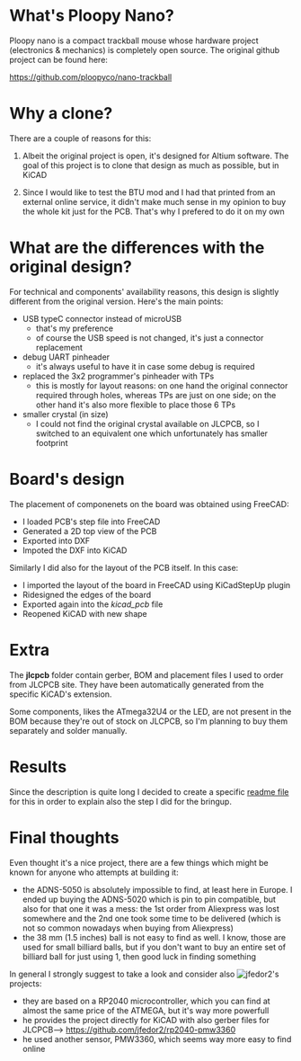 # What's Ploopy Nano?

Ploopy nano is a compact trackball mouse whose hardware project (electronics & mechanics) is completely open source. The original github project can be found here:

<https://github.com/ploopyco/nano-trackball>

# Why a clone?

There are a couple of reasons for this:

1. Albeit the original project is open, it's designed for Altium software. The goal of this project is to clone that design as much as possible, but in KiCAD

1. Since I would like to test the BTU mod and I had that printed from an external online service, it didn't make much sense in my opinion to buy the whole kit just for the PCB. That's why I prefered to do it on my own

# What are the differences with the original design?

For technical and components' availability reasons, this design is slightly different from the original version. Here's the main points:

* USB typeC connector instead of microUSB
    * that's my preference
    * of course the USB speed is not changed, it's just a connector replacement
* debug UART pinheader
    * it's always useful to have it in case some debug is required
* replaced the 3x2 programmer's pinheader with TPs
    * this is mostly for layout reasons: on one hand the original connector required through holes, whereas TPs are just on one side; on the other hand it's also more flexible to place those 6 TPs
* smaller crystal (in size)
    * I could not find the original crystal available on JLCPCB, so I switched to an equivalent one which unfortunately has smaller footprint

# Board's design

The placement of componenets on the board was obtained using FreeCAD:

* I loaded PCB's step file into FreeCAD
* Generated a 2D top view of the PCB
* Exported into DXF
* Impoted the DXF into KiCAD

Similarly I did also for the layout of the PCB itself. In this case:

* I imported the layout of the board in FreeCAD using KiCadStepUp plugin
* Ridesigned the edges of the board
* Exported again into the *kicad_pcb* file
* Reopened KiCAD with new shape

# Extra

The **jlcpcb** folder contain gerber, BOM and placement files I used to order from JLCPCB site. They have been automatically generated from the specific KiCAD's extension.

Some components, likes the ATmega32U4 or the LED, are not present in the BOM because they're out of stock on JLCPCB, so I'm planning to buy them separately and solder manually.

# Results

Since the description is quite long I decided to create a specific [readme file](result/README.md) for this in order to explain also the step I did for the bringup.

# Final thoughts

Even thought it's a nice project, there are a few things which might be known for anyone who attempts at building it:

* the ADNS-5050 is absolutely impossible to find, at least here in Europe. I ended up buying the ADNS-5020 which is pin to pin compatible, but also for that one it was a mess: the 1st order from Aliexpress was lost somewhere and the 2nd one took some time to be delivered (which is not so common nowadays when buying from Aliexpress)
* the 38 mm (1.5 inches) ball is not easy to find as well. I know, those are used for small billiard balls, but if you don't want to buy an entire set of billiard ball for just using 1, then good luck in finding something

In general I strongly suggest to take a look and consider also ![jfedor2](https://github.com/jfedor2)'s projects:
* they are based on a RP2040 microcontroller, which you can find at almost the same price of the ATMEGA, but it's way more powerfull 
* he provides the project directly for KiCAD with also gerber files for JLCPCB--> https://github.com/jfedor2/rp2040-pmw3360
* he used another sensor, PMW3360, which seems way more easy to find online
